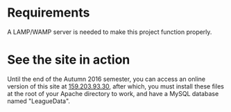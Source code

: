 # Requirements
A LAMP/WAMP server is needed to make this project function properly.

# See the site in action
Until the end of the Autumn 2016 semester, you can access an online version of this site at [159.203.93.30](http://159.203.93.30), after which, you must install these files at the root of your Apache directory to work, and have a MySQL database named "LeagueData".
